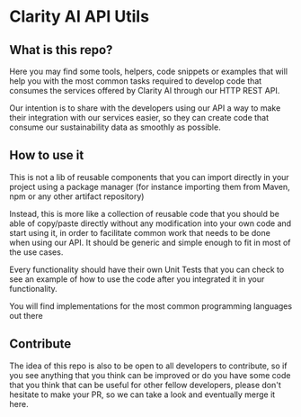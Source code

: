 # Clarity AI API Utils

## What is this repo?
Here you may find some tools, helpers, code snippets or examples that will help you with the most common tasks required to 
develop code that consumes the services offered by Clarity AI through our HTTP REST API.

Our intention is to share with the developers using our API a way to make their integration with our services easier, so 
they can create code that consume our sustainability data as smoothly as possible.

## How to use it
This is not a lib of reusable components that you can import directly in your project using a package manager (for instance 
importing them from Maven, npm or any other artifact repository)

Instead, this is more like a collection of reusable code that you should be able of copy/paste directly without any 
modification into your own code and start using it, in order to facilitate common work that needs to be done when using
our API. It should be generic and simple enough to fit in most of the use cases.

Every functionality should have their own Unit Tests that you can check to see an example of how to use the code after
you integrated it in your functionality.

You will find implementations for the most common programming languages out there

## Contribute
The idea of this repo is also to be open to all developers to contribute, so if you see anything
that you think can be improved or do you have some code that you think that can be useful for other fellow 
developers, please don't hesitate to make your PR, so we can take a look and eventually merge it here.
